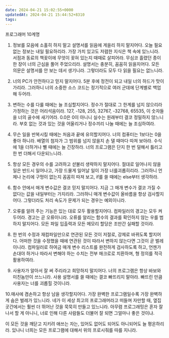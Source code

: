 ```yaml
---
date: 2024-04-21 15:02:55+0000
updatedAt: 2024-04-21 15:44:52+8310
tags: 
---
```

프로그래머 10계명

1. 정보를 모음에 소홀히 하지 말고 설명서를 읽음에 게을리 하지 말지어다.
오늘 필요 없는 정보는 내일 필요하리라. 가장 가치 있고도 저렴한 지식은 책 속에 있느니라. 서점과 동료의 책꽂이에 무엇이 꽂혀 있는지 때때로 살피어라. 무심코 흘렸던 종이 한 장이 너의 근심을 풀어 주었으리라. 설명서는 충분히, 꼼꼼히 읽을지어다. 모든 의문은 설명서를 안 보는 데서 생기니라. 그렇더라도 모두 다 읽을 필요는 없느니라.

2. 너의 PC가 안전하다고 믿지 말지어다.
5분 후에 정전이 되고 내일 너의 하드가 맛이 가리라. 그러하니 너의 소중한 소스 코드는 정기적으로 여러 군데에 단계별로 백업해 두어라.

3. 변하는 수를 다룰 때에는 늘 조심할지어다.
정수가 절대로 그 한계를 넘지 않으리라 가정하는 것은 어리석음이라. 127, -128, 255, 32767, -32768, 65535, 이 숫자들을 너의 골수에 새기어라. 0.0은 0이 아니니 실수는 원래부터 결코 정밀하지 않느니라. 부호 없는 것과 있는 것을 어울리거나 정수끼리 나눌 때에는 늘 조심하여라.

4. 무슨 일을 반복시킬 때에는 처음과 끝에 유의할지어다.
너의 컴퓨터는 1보다는 0을 좋아 하니라. 배열의 첨자가 그 범위를 넘지 않을지 손 댈 때마다 따져 보아라. 수식에 1을 더하거나 뺄 때에는 늘 긴장하라. 너의 프로그램은 단지 한 번 덜해서 틀리고 한 번 더해서 다운되느니라.

5. 항상 모든 경우의 수를 고려하고 섣불리 생략하지 말지어다.
절대로 일어나지 않을 일은 반드시 일어나고, 가장 드물게 일어날 일이 가장 너를괴롭히리라. 그러하니 언제나 논리에 구멍이 없는지 꼼꼼히 따져 보고, if를 쓸 때에는 else부터 생각하라.

6. 함수 안에서 매개 변수값은 결코 믿지 말지어다.
지금 그 매개 변수가 결코 가질 수 없다는 값을 내일부터는 가지리라. 그러하니 매개 변수값이 올바름을 항상 검사할지어다. 그렇더라도 처리 속도가 문제가 되는 경우는 예외이니라.

7. 오류를 알려 주는 기능은 있는 대로 모두 활용할지어다.
컴파일러의 경고는 모두 켜 두어라. 경고는 곧 오류이니라. 오류를 알리는 함수의 결과를 확인하지 않는 우를 범하지 말지어다. 모든 파일 입출력과 모든 메모리 할당은 조만간 실패할 것이라.

8. 한 번의 수정과 재컴파일만으로 연관된 모든 것이 저절로, 강제로 바뀌도록 할지어다.
어떠한 것을 수정했을 때에 연관된 것이 따라서 변하지 않는다면 그것이 곧 벌레이니라. 컴파일러로 하여금 매개 변수 리스트를 완전하게 검사하도록 하고, 언젠가 손대야 하거나 따라서 변해야 하는 수치는 전부 매크로로 치환하며, 형 정의를 적극 활용하여라.

9. 사용자가 알아서 잘 써 주리라고 희망하지 말지어다.
너의 프로그램은 항상 바보와 미친놈만이 쓰느니라. 사용 설명서를 쓸 때에는 결코 빠뜨리지 말아라. 빠뜨린 만큼 사용자는 너를 괴롭힐 것이니라.

10.매사에 겸손하고 항상 남을 생각할지어다.
가장 완벽한 프로그램일수록 가장 완벽하게 숨은 벌레가 있느니라. 네가 이 세상 최고의 프로그래머라고 떠들며 자만할 때, 옆집 곳간에서는 훨씬 더 뛰어난 것을 묵묵히 만들고 있느니라. 아무렴 프로그래밍은 혼자 잘나서 할 게 아니니, 너로 인해 다른 사람들도 더불어 잘 되면 그얼마나 좋은 것이냐.

이 모든 것을 깨닫고 지키려 애쓰는 자는, 있어도 없어도 되어도 아니되어도 늘 평온하리라. 있나니 너희는 모든 프로그램에 대해서 위의 프로시줘를 따를 지니라.